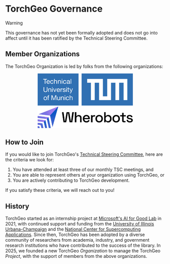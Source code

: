 # TorchGeo Governance

> [!WARNING]
> This governance has not yet been formally adopted and does not go into affect until it has been ratified by the Technical Steering Committee.

## Member Organizations

The TorchGeo Organization is led by folks from the following organizations:

<div style="display:flex;justify-content:center">
  <picture>
    <source media="(prefers-color-scheme: dark)" srcset="logos/tum_dark.svg"/>
    <source media="(prefers-color-scheme: light)" srcset="logos/tum_light.svg"/>
    <img alt="TUM" src="logos/tum_light.svg" width="300"/>
  </picture>
</div>

<div style="display:flex;justify-content:center">
  <picture>
    <source media="(prefers-color-scheme: dark)" srcset="logos/wherobots_dark.svg"/>
    <source media="(prefers-color-scheme: light)" srcset="logos/wherobots_light.svg"/>
    <img alt="Wherobots" src="logos/wherobots_light.svg" width="300"/>
  </picture>
</div>

## How to Join

If you would like to join TorchGeo's [Technical Steering Committee](./STEERING-COMMITTEE.md), here are the criteria we look for:

1. You have attended at least three of our monthly TSC meetings, and
2. You are able to represent others at your organization using TorchGeo, or
3. You are actively contributing to TorchGeo development.

If you satisfy these criteria, we will reach out to you!

## History

TorchGeo started as an internship project at [Microsoft's AI for Good Lab](https://www.microsoft.com/en-us/research/group/ai-for-good-research-lab/) in 2021, with continued support and funding from the [University of Illinois Urbana-Champaign](https://siebelschool.illinois.edu/) and the [National Center for Supercomputing Applications](https://www.ncsa.illinois.edu/). Since then, TorchGeo has been adopted by a diverse community of researchers from academia, industry, and government research institutions who have contributed to the success of the library. In 2025, we founded a new TorchGeo _Organization_ to manage the TorchGeo _Project_, with the support of members from the above organizations.
